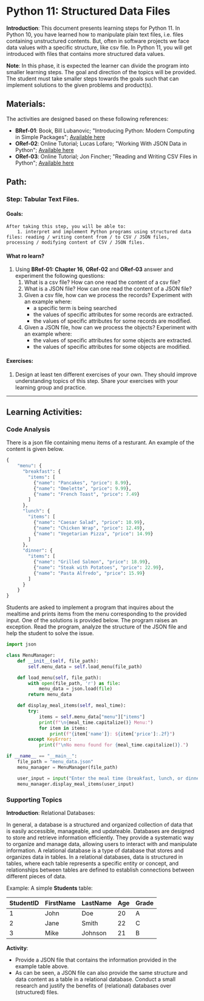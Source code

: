 # Python 11: Structured Data Files

**Introduction**: This document presents learning steps for Python 11. In Python 10, you have learned how to manipulate plain text files, i.e. files containing unstructured contents. But, often in software projects we face data values with a specific structure, like csv file. In Python 11, you will get introduced with files that contains more structured data values.

**Note**: In this phase, it is expected the learner can divide the program into smaller learning steps. The goal and direction of the topics will be provided. The student must take smaller steps towards the goals such that can implement solutions to the given problems and product(s).


## Materials:

The activities are designed based on these following references:

- **BRef-01**: Book, Bill Lubanovic; "Introducing Python: Modern Computing in Simple Packages"; [Available here](https://www.oreilly.com/library/view/introducing-python-2nd/9781492051374/)
- **ORef-02**: Online Tutorial; Lucas Lofaro; "Working With JSON Data in Python"; [Available here](https://realpython.com/python-json/)
- **ORef-03**: Online Tutorial; Jon Fincher; "Reading and Writing CSV Files in Python"; [Available here](https://realpython.com/python-csv/)


## Path:

### Step: Tabular Text Files.

#### Goals:

```
After taking this step, you will be able to:
	1. interpret and implement Python programs using structured data files: reading / writing content from / to CSV / JSON files, processing / modifying content of CSV / JSON files.
```
#### What ro learn?

1. Using **BRef-01: Chapter 16**, **ORef-02** and **ORef-03** answer and experiment the following questions:
   1. What is a csv file? How can one read the content of a csv file?
   2. What is a JSON file? How can one read the content of a JSON file?
   3. Given a csv file, how can we process the records? Experiment with an example where:
	   - a specific term is being searched
	   - the values of specific attributes for some records are extracted.
	   - the values of specific attributes for some records are modified.
   4. Given a JSON file, how can we process the objects? Experiment with an example where:
	   - the values of specific attributes for some objects are extracted.
	   - the values of specific attributes for some objects are modified.

#### Exercises:

1. Design at least ten different exercises of your own. They should improve understanding topics of this step. Share your exercises with your learning group and practice.


<hr>

## Learning Activities:

### Code Analysis

There is a json file containing menu items of a resturant. An example of the content is given below.

```python
{
    "menu": {
      "breakfast": {
        "items": [
          {"name": "Pancakes", "price": 8.99},
          {"name": "Omelette", "price": 9.99},
          {"name": "French Toast", "price": 7.49}
        ]
      },
      "lunch": {
        "items": [
          {"name": "Caesar Salad", "price": 10.99},
          {"name": "Chicken Wrap", "price": 12.49},
          {"name": "Vegetarian Pizza", "price": 14.99}
        ]
      },
      "dinner": {
        "items": [
          {"name": "Grilled Salmon", "price": 18.99},
          {"name": "Steak with Potatoes", "price": 22.99},
          {"name": "Pasta Alfredo", "price": 15.99}
        ]
      }
    }
}
```

Students are asked to implement a program that inquires about the mealtime and prints items from the menu corresponding to the provided input. One of the solutions is provided below. The program raises an exception. Read the program, analyze the structure of the JSON file and help the student to solve the issue.

```python
import json

class MenuManager:
    def __init__(self, file_path):
        self.menu_data = self.load_menu(file_path)

    def load_menu(self, file_path):
        with open(file_path, 'r') as file:
            menu_data = json.load(file)
        return menu_data

    def display_meal_items(self, meal_time):
        try:
            items = self.menu_data["menu"]["items"]
            print(f"\n{meal_time.capitalize()} Menu:")
            for item in items:
                print(f"{item['name']}: ${item['price']:.2f}")
        except KeyError:
            print(f"\nNo menu found for {meal_time.capitalize()}.")

if __name__ == "__main__":
    file_path = "menu_data.json" 
    menu_manager = MenuManager(file_path)

    user_input = input("Enter the meal time (breakfast, lunch, or dinner): ")
    menu_manager.display_meal_items(user_input)
```

### Supporting Topics

**Introduction**: Relational Databases:

In general, a database is a structured and organized collection of data that is easily accessible, manageable, and updateable. Databases are designed to store and retrieve information efficiently. They provide a systematic way to organize and manage data, allowing users to interact with and manipulate information. A relational database is a type of database that stores and organizes data in tables. In a relational databases, data is structured in tables, where each table represents a specific entity or concept, and relationships between tables are defined to establish connections between different pieces of data.
 
Example: A simple **Students** table:

| StudentID | FirstName | LastName | Age | Grade |
|-----------|-----------|----------|-----|-------|
| 1         | John      | Doe      | 20  | A     |
| 2         | Jane      | Smith    | 22  | C     |
| 3         | Mike      | Johnson  | 21  | B     |

**Activity**:
- Provide a JSON file that contains the information provided in the example table above.
- As can be seen, a JSON file can also provide the same structure and data content as a table in a relational database. Conduct a small research and justify the benefits of (relational) databases over (structured) files.

